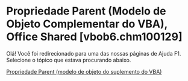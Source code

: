 
# Propriedade Parent (Modelo de Objeto Complementar do VBA), Office Shared [vbob6.chm100129]

Olá! Você foi redirecionado para uma das nossas páginas de Ajuda F1. Selecione o tópico que estava procurando abaixo.

[Propriedade Parent (modelo de objeto do suplemento do VBA)](http://msdn.microsoft.com/library/20d08462-2f91-c8ed-7d4c-50485085ee7d%28Office.15%29.aspx)
